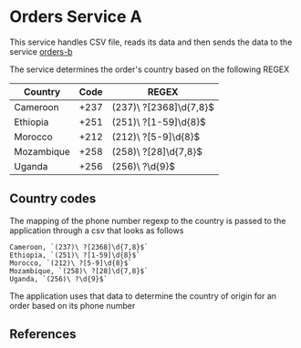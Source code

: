 # Orders Service A

This service handles CSV file, reads its data and then sends the data to the service [orders-b](https://github.com/MalukiMuthusi/orders-b)

The service determines the order's country based on the following REGEX

| Country    | Code | REGEX                    |
| ---------- | ---- | ------------------------ |
| Cameroon   | +237 | \(237\)\ ?[2368]\d{7,8}$ |
| Ethiopia   | +251 | \(251\)\ ?[1-59]\d{8}$   |
| Morocco    | +212 | \(212\)\ ?[5-9]\d{8}$    |
| Mozambique | +258 | \(258\)\ ?[28]\d{7,8}$   |
| Uganda     | +256 | \(256\)\ ?\d{9}$         |

## Country codes

The mapping of the phone number regexp to the country is passed to the application through a csv that looks as follows

```csv
Cameroon, `(237)\ ?[2368]\d{7,8}$`
Ethiopia, `(251)\ ?[1-59]\d{8}$`
Morocco, `(212)\ ?[5-9]\d{8}$`
Mozambique, `(258)\ ?[28]\d{7,8}$`
Uganda, `(256)\ ?\d{9}$`
```

The application uses that data to determine the country of origin for an order based on its phone number

## References

[1]: https://pkg.go.dev/encoding/csv
[2]: https://github.com/google/re2/wiki/Syntax
